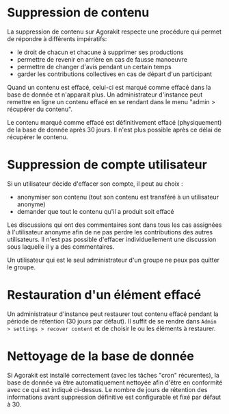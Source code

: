 # Suppression de contenu
La suppression de contenu sur Agorakit respecte une procédure qui permet de répondre à différents impératifs:

- le droit de chacun et chacune à supprimer ses productions
- permettre de revenir en arrière en cas de fausse manoeuvre
- permettre de changer d'avis pendant un certain temps
- garder les contributions collectives en cas de départ d'un participant


Quand un contenu est effacé, celui-ci est marqué comme effacé dans la base de donnée et n'apparait plus. Un administrateur d'instance peut remettre en ligne un contenu effacé en se rendant dans le menu "admin > récupérer du contenu".

Le contenu marqué comme effacé est définitivement effacé (physiquement) de la base de donnée après 30 jours. Il n'est plus possible après ce délai de récupérer le contenu.


# Suppression de compte utilisateur
Si un utilisateur décide d'effacer son compte, il peut au choix : 

- anonymiser son contenu (tout son contenu est transféré à un utilisateur anonyme)
- demander que tout le contenu qu'il a produit soit effacé

Les discussions qui ont des commentaires sont dans tous les cas assignées à l'utilisateur anonyme afin de ne pas perdre les contributions des autres utilisateurs. 
Il n'est pas possible d'effacer individuellement une discussion sous laquelle il y a des commentaires.

Un utilisateur qui est le seul administrateur d'un groupe ne peux pas quitter le groupe.


# Restauration d'un élément effacé
Un administrateur d'instance peut restaurer tout contenu effacé pendant la période de rétention (30 jours par défaut). Il suffit de se rendre dans `Admin > settings > recover content` et de choisir le ou les éléments à restaurer.

# Nettoyage de la base de donnée
Si Agorakit est installé correctement (avec les tâches "cron" récurentes), la base de donnée va être automatiquement nettoyée afin d'être en conformité avec ce qui est indiqué ci-dessus.
Le nombre de jours de rétention des informations avant suppression définitive est configurable et fixé par défaut à 30.
